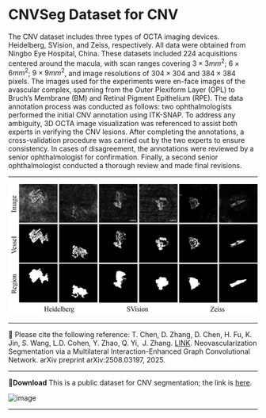 #  CNVSeg Dataset for CNV
The CNV dataset includes three types of OCTA imaging devices. Heidelberg, SVision, and Zeiss, respectively. All data were obtained from Ningbo Eye Hospital, China. These datasets included 224 acquisitions centered around the macula, with scan ranges covering 
$3 \times 3mm^2$; $6 \times 6mm^2$; $9 \times 9mm^2$, and image resolutions of $304 \times 304$ and $384 \times 384$ pixels. The images used for the experiments were en-face images of the avascular complex, spanning from the Outer Plexiform Layer (OPL) to Bruch’s Membrane (BM) and Retinal Pigment Epithelium (RPE). 
The data annotation process was conducted as follows: two ophthalmologists performed the initial CNV annotation using ITK-SNAP. To address any ambiguity, 3D OCTA image visualization was referenced to assist both experts in verifying the CNV lesions. After completing the annotations, a cross-validation procedure was carried out by the two experts to ensure consistency. In cases of disagreement, the annotations were reviewed by a senior ophthalmologist for confirmation. Finally, a second senior ophthalmologist conducted a thorough review and made final revisions. 


****

![image](https://github.com/jiongzhang-john/CNV/blob/main/images/dataset.png)
****

📖 Please cite the following reference:
T. Chen, D. Zhang, D. Chen, H. Fu, K. Jin, S. Wang, L.D. Cohen, Y. Zhao, Q. Yi, J. Zhang. [LINK](https://arxiv.org/abs/2508.03197). Neovascularization Segmentation via a Multilateral Interaction-Enhanced Graph Convolutional Network. arXiv preprint arXiv:2508.03197, 2025.

****
🚀**Download**
This is a public dataset for CNV segmentation; the link is [here](https://zenodo.org/records/13895504). 

![image](https://github.com/jiongzhang-john/CNV/blob/main/images/link.png)

****

